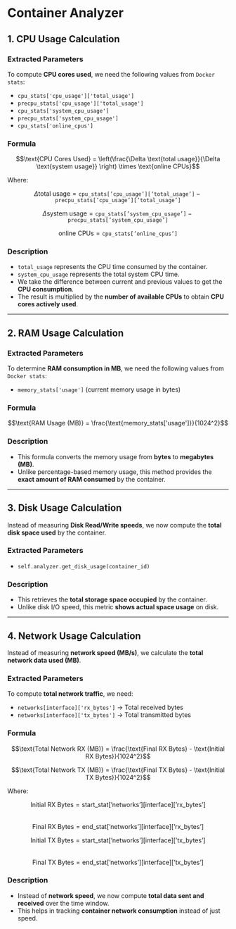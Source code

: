 # **Container Analyzer**

## **1. CPU Usage Calculation**

### **Extracted Parameters**

To compute **CPU cores used**, we need the following values from `Docker stats`:

- `cpu_stats['cpu_usage']['total_usage']`
- `precpu_stats['cpu_usage']['total_usage']`
- `cpu_stats['system_cpu_usage']`
- `precpu_stats['system_cpu_usage']`
- `cpu_stats['online_cpus']`

### **Formula**

$$\text{CPU Cores Used} = \left(\frac{\Delta \text{total usage}}{\Delta \text{system usage}} \right) \times \text{online CPUs}$$

Where:

$$\Delta \text{total usage} = \texttt{cpu\_stats['cpu\_usage']['total\_usage']} - \texttt{precpu_stats['cpu\_usage']['total\_usage']}$$

$$\Delta \text{system usage} = \texttt{cpu\_stats['system\_cpu\_usage']} - \texttt{precpu_stats['system\_cpu\_usage']}$$

$$\text{online CPUs} = \texttt{cpu\_stats['online\_cpus']}$$

### **Description**

- `total_usage` represents the CPU time consumed by the container.
- `system_cpu_usage` represents the total system CPU time.
- We take the difference between current and previous values to get the **CPU consumption**.
- The result is multiplied by the **number of available CPUs** to obtain **CPU cores actively used**.

---

## **2. RAM Usage Calculation**

### **Extracted Parameters**

To determine **RAM consumption in MB**, we need the following values from `Docker stats`:

- `memory_stats['usage']` (current memory usage in bytes)

### **Formula**

$$\text{RAM Usage (MB)} = \frac{\text{memory_stats['usage']}}{1024^2}$$

### **Description**

- This formula converts the memory usage from **bytes** to **megabytes (MB)**.
- Unlike percentage-based memory usage, this method provides the **exact amount of RAM consumed** by the container.

---

## **3. Disk Usage Calculation**

Instead of measuring **Disk Read/Write speeds**, we now compute the **total disk space used** by the container.

### **Extracted Parameters**

- `self.analyzer.get_disk_usage(container_id)`

### **Description**
- This retrieves the **total storage space occupied** by the container.
- Unlike disk I/O speed, this metric **shows actual space usage** on disk.

---

## **4. Network Usage Calculation**
Instead of measuring **network speed (MB/s)**, we calculate the **total network data used (MB)**.

### **Extracted Parameters**
To compute **total network traffic**, we need:
- `networks[interface]['rx_bytes']` → Total received bytes
- `networks[interface]['tx_bytes']` → Total transmitted bytes

### **Formula**
$$\text{Total Network RX (MB)} = \frac{\text{Final RX Bytes} - \text{Initial RX Bytes}}{1024^2}$$

$$\text{Total Network TX (MB)} = \frac{\text{Final TX Bytes} - \text{Initial TX Bytes}}{1024^2}$$

Where:

$$\text{Initial RX Bytes} = \text{start_stat['networks'][interface]['rx_bytes']}$$  
$$\text{Final RX Bytes} = \text{end_stat['networks'][interface]['rx_bytes']}$$

$$\text{Initial TX Bytes} = \text{start_stat['networks'][interface]['tx_bytes']}$$  
$$\text{Final TX Bytes} = \text{end_stat['networks'][interface]['tx_bytes']}$$  

### **Description**
- Instead of **network speed**, we now compute **total data sent and received** over the time window.
- This helps in tracking **container network consumption** instead of just speed.
